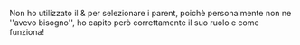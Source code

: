 Non ho utilizzato il & per selezionare i parent, poichè personalmente non ne ''avevo bisogno'', ho capito però correttamente il suo ruolo e come funziona!
